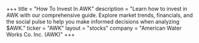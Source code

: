 +++
title = "How To Invest In AWK"
description = "Learn how to invest in AWK with our comprehensive guide. Explore market trends, financials, and the social pulse to help you make informed decisions when analyzing $AWK."
ticker = "AWK"
layout = "stocks"
company = "American Water Works Co. Inc. (AWK)"
+++

